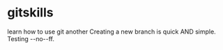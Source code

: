 # gitskills
learn how to use git another
Creating a new branch is quick AND simple.
Testing --no--ff.
